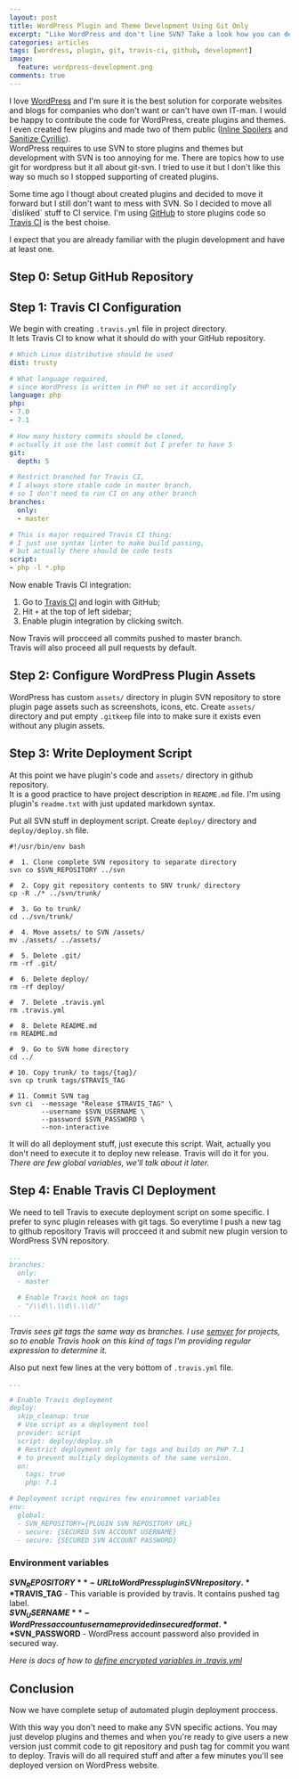 ```yaml
---
layout: post
title: WordPress Plugin and Theme Development Using Git Only
excerpt: "Like WordPress and don't line SVN? Take a look how you can develop WordPress plugins and themes without any SVN specific thing."
categories: articles
tags: [wordress, plugin, git, travis-ci, github, development]
image:
  feature: wordpress-development.png
comments: true
---
```


I love [WordPress](https://wordpress.org) and I'm sure it is the best solution for corporate websites and blogs for companies who don't want or can't have own IT-man. I would be happy to contribute the code for WordPress, create plugins and themes. I even created few plugins and made two of them public ([Inline Spoilers](https://wordpress.org/plugins/inline-spoilers/) and [Sanitize Cyrillic](https://wordpress.org/plugins/sanitize-cyrillic/)).  
WordPress requires to use SVN to store plugins and themes but development with SVN is too annoying for me. There are topics how to use git for wordpress but it all about git-svn. I tried to use it but I don't like this way so much so I stopped supporting of created plugins.

Some time ago I thougt about created plugins and decided to move it forward but I still don't want to mess with SVN. So I decided to move all \`disliked\` stuff to CI service. I'm using [GitHub](https://github.com) to store plugins code so [Travis CI](https://travis-ci.org) is the best choise.

I expect that you are already familiar with the plugin development and have at least one.

## Step 0: Setup GitHub Repository

## Step 1: Travis CI Configuration

We begin with creating `.travis.yml` file in project directory.  
It lets Travis CI to know what it should do with your GitHub repository.

```yaml
# Which Linux distributive should be used
dist: trusty

# What language required,
# since WordPress is written in PHP so set it accordingly
language: php
php:
- 7.0
- 7.1

# How many history commits should be cloned,
# actually it use the last commit but I prefer to have 5
git:
  depth: 5

# Restrict branched for Travis CI,
# I always store stable code in master branch, 
# so I don't need to run CI on any other branch
branches:
  only:
  - master

# This is major required Travis CI thing:
# I just use syntax linter to make build passing,
# but actually there should be code tests
script:
- php -l *.php
```

Now enable Travis CI integration:

1. Go to [Travis CI](https://travis-ci.org) and login with GitHub;
2. Hit `+` at the top of left sidebar;
3. Enable plugin integration by clicking switch.

Now Travis will procceed all commits pushed to master branch.  
Travis will also proceed all pull requests by default.

## Step 2: Configure WordPress Plugin Assets

WordPress has custom `assets/` directory in plugin SVN repository to store plugin page assets such as screenshots, icons, etc. Create `assets/` directory and put empty `.gitkeep` file into to make sure it exists even without any plugin assets.

## Step 3: Write Deployment Script

At this point we have plugin's code and `assets/` directory in github repository.  
It is a good practice to have project description in `README.md` file. I'm using plugin's `readme.txt` with just updated markdown syntax.

Put all SVN stuff in deployment script. Create `deploy/` directory and `deploy/deploy.sh` file.

```shell
#!/usr/bin/env bash

#  1. Clone complete SVN repository to separate directory
svn co $SVN_REPOSITORY ../svn

#  2. Copy git repository contents to SNV trunk/ directory
cp -R ./* ../svn/trunk/

#  3. Go to trunk/
cd ../svn/trunk/

#  4. Move assets/ to SVN /assets/
mv ./assets/ ../assets/

#  5. Delete .git/
rm -rf .git/

#  6. Delete deploy/
rm -rf deploy/

#  7. Delete .travis.yml
rm .travis.yml

#  8. Delete README.md
rm README.md

#  9. Go to SVN home directory
cd ../

# 10. Copy trunk/ to tags/{tag}/
svn cp trunk tags/$TRAVIS_TAG

# 11. Commit SVN tag
svn ci  --message "Release $TRAVIS_TAG" \
        --username $SVN_USERNAME \
        --password $SVN_PASSWORD \
        --non-interactive
```

It will do all deployment stuff, just execute this script. Wait, actually you don't need to execute it to deploy new release. Travis will do it for you.  
*There are few global variables, we'll talk about it later.*

## Step 4: Enable Travis CI Deployment

We need to tell Travis to execute deployment script on some specific.  I prefer to sync plugin releases with git tags. So everytime I push a new tag to github repository Travis will procceed it and submit new plugin version to WordPress SVN repository.

```yaml
...
branches:
  only:
  - master

  # Enable Travis hook on tags
  - "/\\d\\.\\d\\.\\d/"
...
```
*Travis sees git tags the same way as branches. I use [semver](http://semver.org) for projects, so to enable Travis hook on this kind of tags I'm providing regular expression to determine it.*

Also put next few lines at the very bottom of `.travis.yml` file.

```yaml
...

# Enable Travis deployment
deploy:
  skip_cleanup: true
  # Use script as a deployment tool
  provider: script
  script: deploy/deploy.sh
  # Restrict deployment only for tags and builds on PHP 7.1
  # to prevent multiply deployments of the same version.
  on:
    tags: true
    php: 7.1

# Deployment script requires few enviromnet variables
env:
  global:
  - SVN_REPOSITORY={PLUGIN SVN REPOSITORY URL}
  - secure: {SECURED SVN ACCOUNT USERNAME}
  - secure: {SECURED SVN ACCOUNT PASSWORD}
```

### Environment variables

**$SVN_REPOSITORY** - URL to WordPress plugin SVN repository.  
**$TRAVIS_TAG** - This variable is provided by travis. It contains pushed tag label.  
**$SVN_USERNAME** - WordPress account username provided in secured format.  
**$SVN_PASSWORD** - WordPress account password also provided in secured way.

*Here is docs of how to [define encrypted variables in .travis.yml](https://docs.travis-ci.com/user/environment-variables/#Defining-encrypted-variables-in-.travis.yml)*

## Conclusion

Now we have complete setup of automated plugin deployment proccess.

With this way you don't need to make any SVN specific actions. You may just develop plugins and themes and when you're ready to give users a new version just commit code to git repository and push tag for commit you want to deploy. Travis will do all required stuff and after a few minutes you'll see deployed version on WordPress website.
